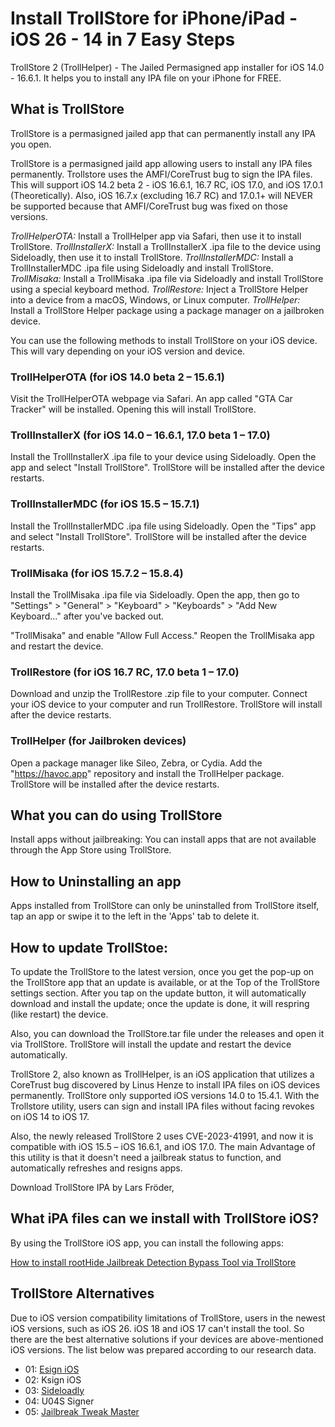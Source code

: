 # Install TrollStore for iPhone/iPad - iOS 26 - 14 in 7 Easy Steps
TrollStore 2 (TrollHelper) - The Jailed Permasigned app installer for iOS 14.0 - 16.6.1. It helps you to install any IPA file on your iPhone for FREE.

## What is TrollStore

TrollStore is a permasigned jailed app that can permanently install any IPA you open.

TrollStore is a permasigned jaild app allowing users to install any IPA files permanently. Trollstore uses the AMFI/CoreTrust bug to sign the IPA files. This will support iOS 14.2 beta 2  - iOS 16.6.1, 16.7 RC, iOS 17.0, and iOS 17.0.1 (Theoretically).
Also, iOS 16.7.x (excluding 16.7 RC) and 17.0.1+ will NEVER be supported because that AMFI/CoreTrust bug was fixed on those versions.

*TrollHelperOTA:* Install a TrollHelper app via Safari, then use it to install TrollStore. 
*TrollInstallerX:* Install a TrollInstallerX .ipa file to the device using Sideloadly, then use it to install TrollStore.
*TrollInstallerMDC:* Install a TrollInstallerMDC .ipa file using Sideloadly and install TrollStore.
*TrollMisaka:* Install a TrollMisaka .ipa file via Sideloadly and install TrollStore using a special keyboard method.
*TrollRestore:* Inject a TrollStore Helper into a device from a macOS, Windows, or Linux computer. 
*TrollHelper:* Install a TrollStore Helper package using a package manager on a jailbroken device.


You can use the following methods to install TrollStore on your iOS device. This will vary depending on your iOS version and device.

### TrollHelperOTA (for iOS 14.0 beta 2 – 15.6.1) 

Visit the TrollHelperOTA webpage via Safari. An app called "GTA Car Tracker" will be installed. Opening this will install TrollStore.

### TrollInstallerX (for iOS 14.0 – 16.6.1, 17.0 beta 1 – 17.0) 

Install the TrollInstallerX .ipa file to your device using Sideloadly. 
Open the app and select "Install TrollStore". TrollStore will be installed after the device restarts.

### TrollInstallerMDC (for iOS 15.5 – 15.7.1)

 Install the TrollInstallerMDC .ipa file using Sideloadly. Open the "Tips" app and select "Install TrollStore". TrollStore will be installed after the device restarts.​

### TrollMisaka (for iOS 15.7.2 – 15.8.4) 

Install the TrollMisaka .ipa file via Sideloadly. Open the app, then go to "Settings" > "General" > "Keyboard" > "Keyboards" > "Add New Keyboard..." after you've backed out.

"TrollMisaka" and enable "Allow Full Access." Reopen the TrollMisaka app and restart the device.

### TrollRestore (for iOS 16.7 RC, 17.0 beta 1 – 17.0) 

Download and unzip the TrollRestore .zip file to your computer. Connect your iOS device to your computer and run TrollRestore. TrollStore will install after the device restarts.
### TrollHelper (for Jailbroken devices) 
Open a package manager like Sileo, Zebra, or Cydia. 
Add the "https://havoc.app" 
repository and install the TrollHelper package. TrollStore will be installed after the device restarts.

## What you can do using TrollStore
Install apps without jailbreaking: You can install apps that are not available through the App Store using TrollStore.

## How to Uninstalling an app
Apps installed from TrollStore can only be uninstalled from TrollStore itself, tap an app or swipe it to the left in the 'Apps' tab to delete it.




## How to update TrollStoe:

To update the TrollStore to the latest version, once you get the pop-up on the TrollStore app that an update is available, or at the Top of the TrollStore settings section. After you tap on the update button, it will automatically download and install the update; once the update is done, it will respring (like restart) the device.  

Also, you can download the TrollStore.tar file under the releases and open it via TrollStore. TrollStore will install the update and restart the device automatically. 


TrollStore 2, also known as TrollHelper, is an iOS application that utilizes a CoreTrust bug discovered by Linus Henze to install IPA files on iOS devices permanently. TrollStore only supported iOS versions 14.0 to 15.4.1. With the Trollstore utility, users can sign and install IPA files without facing revokes on iOS 14 to iOS 17.

Also, the newly released TrollStore 2 uses CVE-2023-41991, and now it is compatible with iOS 15.5 – iOS 16.6.1, and iOS 17.0. The main Advantage of this utility is that it doesn't need a jailbreak status to function, and automatically refreshes and resigns apps.

Download TrollStore IPA by Lars Fröder,

## What iPA files can we install with TrollStore iOS?
By using the TrollStore iOS app, you can install the following apps:

[How to install rootHide Jailbreak Detection Bypass Tool via TrollStore](https://github.com/iOS17/roothide-jailbreak)

## TrollStore Alternatives
Due to iOS version compatibility limitations of TrollStore, users in the newest iOS versions, such as iOS 26. iOS 18 and iOS 17 can't install the tool. So there are the best alternative solutions if your devices are above-mentioned iOS versions. The list below was prepared according to our research data. 

- 01: [Esign iOS](https://github.com/iOS17/Esign) 
- 02: Ksign iOS
- 03: [Sideloadly](https://github.com/iOS17/sideloadly)
- 04: U04S Signer
- 05: [Jailbreak Tweak Master](https://udidmaster.com/pro/)

